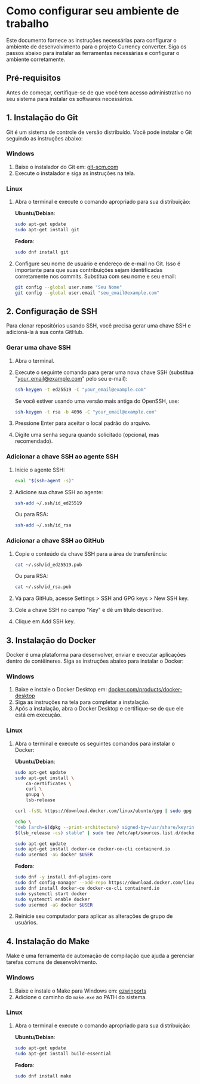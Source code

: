 # Como configurar seu ambiente de trabalho

Este documento fornece as instruções necessárias para configurar o ambiente de desenvolvimento para o projeto Currency converter. Siga os passos abaixo para instalar as ferramentas necessárias e configurar o ambiente corretamente.

## Pré-requisitos

Antes de começar, certifique-se de que você tem acesso administrativo no seu sistema para instalar os softwares necessários.

## 1. Instalação do Git

Git é um sistema de controle de versão distribuído. Você pode instalar o Git seguindo as instruções abaixo:

### Windows

1. Baixe o instalador do Git em: [git-scm.com](https://git-scm.com/download/win)
2. Execute o instalador e siga as instruções na tela.

### Linux

1. Abra o terminal e execute o comando apropriado para sua distribuição:

   **Ubuntu/Debian**:

   ```sh
   sudo apt-get update
   sudo apt-get install git
   ```

   **Fedora**:

   ```sh
   sudo dnf install git
   ```

2. Configure seu nome de usuário e endereço de e-mail no Git. Isso é importante para que suas contribuições sejam identificadas corretamente nos commits. Substitua com seu nome e seu email:

   ```sh
   git config --global user.name "Seu Nome"
   git config --global user.email "seu_email@example.com"
   ```

## 2. Configuração de SSH

Para clonar repositórios usando SSH, você precisa gerar uma chave SSH e adicioná-la à sua conta GitHub.

### Gerar uma chave SSH

1. Abra o terminal.

2. Execute o seguinte comando para gerar uma nova chave SSH (substitua "your_email@example.com" pelo seu e-mail):

   ```sh
   ssh-keygen -t ed25519 -C "your_email@example.com"
   ```

   Se você estiver usando uma versão mais antiga do OpenSSH, use:

   ```sh
   ssh-keygen -t rsa -b 4096 -C "your_email@example.com"
   ```

3. Pressione Enter para aceitar o local padrão do arquivo.

4. Digite uma senha segura quando solicitado (opcional, mas recomendado).

### Adicionar a chave SSH ao agente SSH

1. Inicie o agente SSH:

   ```sh
   eval "$(ssh-agent -s)"
   ```

2. Adicione sua chave SSH ao agente:

   ```sh
   ssh-add ~/.ssh/id_ed25519
   ```

   Ou para RSA:

   ```sh
   ssh-add ~/.ssh/id_rsa
   ```

### Adicionar a chave SSH ao GitHub

1. Copie o conteúdo da chave SSH para a área de transferência:

   ```sh
   cat ~/.ssh/id_ed25519.pub
   ```

   Ou para RSA:

   ```sh
   cat ~/.ssh/id_rsa.pub
   ```

2. Vá para GitHub, acesse Settings > SSH and GPG keys > New SSH key.

3. Cole a chave SSH no campo "Key" e dê um título descritivo.

4. Clique em Add SSH key.

## 3. Instalação do Docker

Docker é uma plataforma para desenvolver, enviar e executar aplicações dentro de contêineres. Siga as instruções abaixo para instalar o Docker:

### Windows

1. Baixe e instale o Docker Desktop em: [docker.com/products/docker-desktop](https://www.docker.com/products/docker-desktop)
2. Siga as instruções na tela para completar a instalação.
3. Após a instalação, abra o Docker Desktop e certifique-se de que ele está em execução.

### Linux

1. Abra o terminal e execute os seguintes comandos para instalar o Docker:

   **Ubuntu/Debian**:

   ```sh
   sudo apt-get update
   sudo apt-get install \
       ca-certificates \
       curl \
       gnupg \
       lsb-release
   ```

   ```sh
   curl -fsSL https://download.docker.com/linux/ubuntu/gpg | sudo gpg --dearmor -o /usr/share/keyrings/docker-archive-keyring.gpg
   ```

   ```sh
   echo \
   "deb [arch=$(dpkg --print-architecture) signed-by=/usr/share/keyrings/docker-archive-keyring.gpg] https://download.docker.com/linux/ubuntu \
   $(lsb_release -cs) stable" | sudo tee /etc/apt/sources.list.d/docker.list > /dev/null
   ```

   ```sh
   sudo apt-get update
   sudo apt-get install docker-ce docker-ce-cli containerd.io
   sudo usermod -aG docker $USER
   ```

   **Fedora**:

   ```sh
   sudo dnf -y install dnf-plugins-core
   sudo dnf config-manager --add-repo https://download.docker.com/linux/fedora/docker-ce.repo
   sudo dnf install docker-ce docker-ce-cli containerd.io
   sudo systemctl start docker
   sudo systemctl enable docker
   sudo usermod -aG docker $USER
   ```

2. Reinicie seu computador para aplicar as alterações de grupo de usuários.

## 4. Instalação do Make

Make é uma ferramenta de automação de compilação que ajuda a gerenciar tarefas comuns de desenvolvimento.

### Windows

1. Baixe e instale o Make para Windows em: [ezwinports](http://gnuwin32.sourceforge.net/packages/make.htm)
2. Adicione o caminho do `make.exe` ao PATH do sistema.

### Linux

1. Abra o terminal e execute o comando apropriado para sua distribuição:

   **Ubuntu/Debian**:

   ```sh
   sudo apt-get update
   sudo apt-get install build-essential
   ```

   **Fedora**:

   ```sh
   sudo dnf install make
   ```
